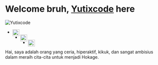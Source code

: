 # Welcome bruh, [Yutixcode](http://yutixcode.xyz) here

![Yutixcode](https://komarev.com/ghpvc/?username=Yutixcode&label=Views&color=blue&style=plastic)

- [<img align="left" alt="Pawan's Instagram" width="22px" src="https://cdn.jsdelivr.net/npm/simple-icons@v3/icons/instagram.svg" />](https://instagram.com/n74nk420)
- [<img align="left" alt="Pawan's Facebook" width="22px" src="https://cdn.jsdelivr.net/npm/simple-icons@v3/icons/facebook.svg" />](https://www.facebook.com/njnk.xnxx) 
- [<img align="left" alt="Pawan's Youtube" width="22px" src="https://cdn.jsdelivr.net/npm/simple-icons@v3/icons/youtube.svg" />](https://www.youtube.com/NjankSoekamti)

Hai, saya adalah orang yang ceria, hiperaktif, kikuk, dan sangat ambisius dalam meraih cita-cita untuk menjadi Hokage.
